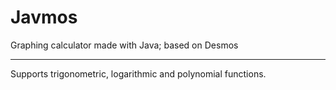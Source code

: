# Javmos
Graphing calculator made with Java; based on Desmos
*****************************************************
Supports trigonometric, logarithmic and polynomial functions.

